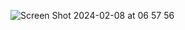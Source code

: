 ![Screen Shot 2024-02-08 at 06 57 56](https://github.com/Moby1971/T1mapping-3D-v3.5/assets/49905975/0bff1b33-e2df-46b0-91f3-3c3c8210591a)
